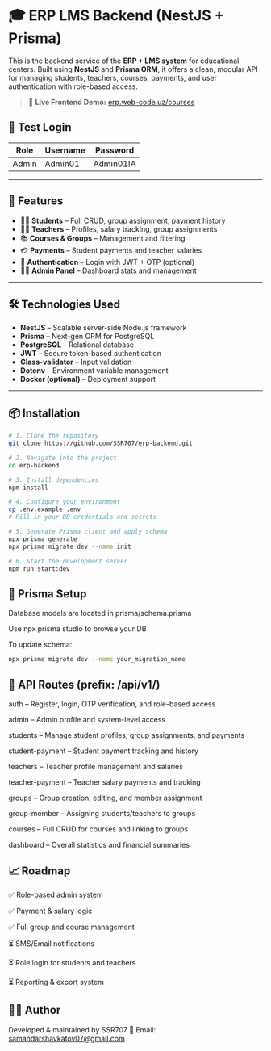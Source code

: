 # 🎓 ERP LMS Backend (NestJS + Prisma)

This is the backend service of the **ERP + LMS system** for educational centers. Built using **NestJS** and **Prisma ORM**, it offers a clean, modular API for managing students, teachers, courses, payments, and user authentication with role-based access.

> 🔗 **Live Frontend Demo:** [erp.web-code.uz/courses](https://erp.web-code.uz/courses)

## 🔐 Test Login

| Role  | Username | Password   |
|-------|----------|------------|
| Admin | Admin01  | Admin01!A  |

---

## 🚀 Features

- 👨‍🎓 **Students** – Full CRUD, group assignment, payment history
- 👩‍🏫 **Teachers** – Profiles, salary tracking, group assignments
- 📚 **Courses & Groups** – Management and filtering
- 💳 **Payments** – Student payments and teacher salaries
- 🔐 **Authentication** – Login with JWT + OTP (optional)
- 🧑‍💼 **Admin Panel** – Dashboard stats and management

---

## 🛠️ Technologies Used

- **NestJS** – Scalable server-side Node.js framework
- **Prisma** – Next-gen ORM for PostgreSQL
- **PostgreSQL** – Relational database
- **JWT** – Secure token-based authentication
- **Class-validator** – Input validation
- **Dotenv** – Environment variable management
- **Docker (optional)** – Deployment support

---

## 📦 Installation

```bash
# 1. Clone the repository
git clone https://github.com/SSR707/erp-backend.git

# 2. Navigate into the project
cd erp-backend

# 3. Install dependencies
npm install

# 4. Configure your environment
cp .env.example .env
# Fill in your DB credentials and secrets

# 5. Generate Prisma client and apply schema
npx prisma generate
npx prisma migrate dev --name init

# 6. Start the development server
npm run start:dev
```

## 🧩 Prisma Setup
Database models are located in prisma/schema.prisma

Use npx prisma studio to browse your DB

To update schema:

```bash
npx prisma migrate dev --name your_migration_name
```
## 🔗 API Routes (prefix: /api/v1/)
auth – Register, login, OTP verification, and role-based access

admin – Admin profile and system-level access

students – Manage student profiles, group assignments, and payments

student-payment – Student payment tracking and history

teachers – Teacher profile management and salaries

teacher-payment – Teacher salary payments and tracking

groups – Group creation, editing, and member assignment

group-member – Assigning students/teachers to groups

courses – Full CRUD for courses and linking to groups

dashboard – Overall statistics and financial summaries

## 📈 Roadmap
✅ Role-based admin system

✅ Payment & salary logic

✅ Full group and course management

⏳ SMS/Email notifications

⏳ Role login for students and teachers

⏳ Reporting & export system


## 🧑‍💻 Author
Developed & maintained by SSR707
📧 Email: samandarshavkatov07@gmail.com

